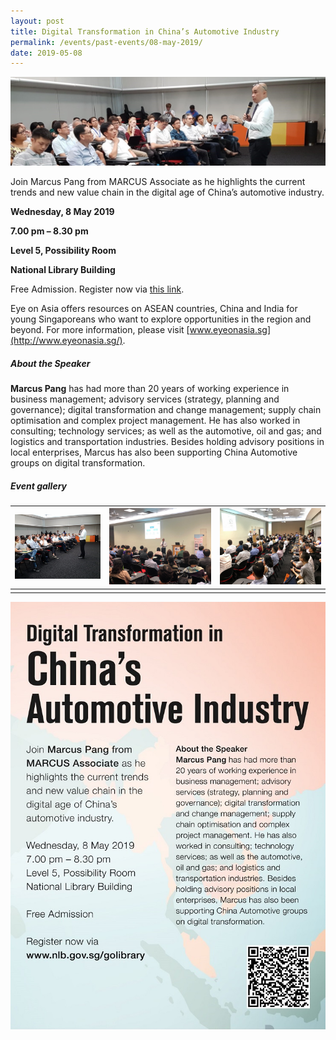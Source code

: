 ```yaml
---
layout: post
title: Digital Transformation in China’s Automotive Industry
permalink: /events/past-events/08-may-2019/
date: 2019-05-08
---
```


<img src="\images\past-events\08-May-2019\banner.jpg" alt="08-May-2019 banner" style="width:800px;" />

Join Marcus Pang from MARCUS Associate as he highlights the current trends and new value chain in the digital age of China’s automotive industry.

**Wednesday, 8 May 2019**

**7.00 pm – 8.30 pm**

**Level 5, Possibility Room**

**National Library Building**

Free Admission. Register now via [this link](https://www.nlb.gov.sg/golibrary2/e/eye-on-asia-programme-series-digital-transformation-in-chinas-automotive-industry-97443628).

Eye on Asia offers resources on ASEAN countries, China and India for young Singaporeans who want to explore opportunities in the region and beyond. For more information, please visit [www.eyeonasia.sg](http://www.eyeonasia.sg/).

##### **About the Speaker**

**Marcus Pang** has had more than 20 years of working experience in business management; advisory services (strategy, planning and governance); digital transformation and change management; supply chain optimisation and complex project management. He has also worked in consulting; technology services; as well as the automotive, oil and gas; and logistics and transportation industries. Besides holding advisory positions in local enterprises, Marcus has also been supporting China Automotive groups on digital transformation.

##### **Event gallery**

| <a href="\images\past-events\08-May-2019\image-1.jpg"><img src="\images\past-events\08-May-2019\image-1.jpg" style="width:220px;" /></a> | <a href="\images\past-events\08-May-2019\image-2.jpg"><img src="\images\past-events\08-May-2019\image-2.jpg" style="width:260px;" /></a> | <a href="\images\past-events\08-May-2019\image-3.jpg"><img src="\images\past-events\08-May-2019\image-3.jpg" style="width:260px;" /></a> |
| ------------------------------------------------------------ | ------------------------------------------------------------ | ------------------------------------------------------------ |
|                                                              |                                                              |                                                              |

<img src="\images\past-events\08-May-2019\edm.jpg" style="width:650px;" />

